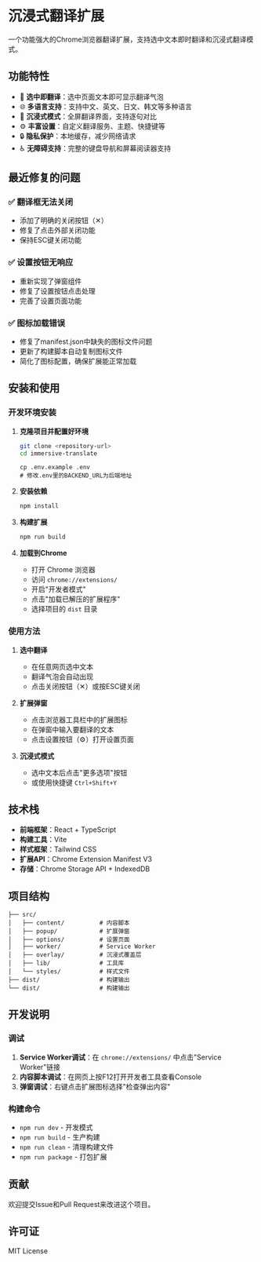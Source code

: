 # 沉浸式翻译扩展

一个功能强大的Chrome浏览器翻译扩展，支持选中文本即时翻译和沉浸式翻译模式。

## 功能特性

- 🎯 **选中即翻译**：选中页面文本即可显示翻译气泡
- 🌐 **多语言支持**：支持中文、英文、日文、韩文等多种语言
- 🎨 **沉浸式模式**：全屏翻译界面，支持逐句对比
- ⚙️ **丰富设置**：自定义翻译服务、主题、快捷键等
- 🔒 **隐私保护**：本地缓存，减少网络请求
- ♿ **无障碍支持**：完整的键盘导航和屏幕阅读器支持

## 最近修复的问题

### ✅ 翻译框无法关闭
- 添加了明确的关闭按钮（✕）
- 修复了点击外部关闭功能
- 保持ESC键关闭功能

### ✅ 设置按钮无响应
- 重新实现了弹窗组件
- 修复了设置按钮点击处理
- 完善了设置页面功能

### ✅ 图标加载错误
- 修复了manifest.json中缺失的图标文件问题
- 更新了构建脚本自动复制图标文件
- 简化了图标配置，确保扩展能正常加载

## 安装和使用

### 开发环境安装

1. **克隆项目并配置好环境**
   ```bash
   git clone <repository-url>
   cd immersive-translate
   ```
   ```
   cp .env.example .env
   # 修改.env里的BACKEND_URL为后端地址
   ```

2. **安装依赖**
   ```bash
   npm install
   ```

3. **构建扩展**
   ```bash
   npm run build
   ```

4. **加载到Chrome**
   - 打开 Chrome 浏览器
   - 访问 `chrome://extensions/`
   - 开启"开发者模式"
   - 点击"加载已解压的扩展程序"
   - 选择项目的 `dist` 目录

### 使用方法

1. **选中翻译**
   - 在任意网页选中文本
   - 翻译气泡会自动出现
   - 点击关闭按钮（✕）或按ESC键关闭

2. **扩展弹窗**
   - 点击浏览器工具栏中的扩展图标
   - 在弹窗中输入要翻译的文本
   - 点击设置按钮（⚙️）打开设置页面

3. **沉浸式模式**
   - 选中文本后点击"更多选项"按钮
   - 或使用快捷键 `Ctrl+Shift+Y`



## 技术栈

- **前端框架**：React + TypeScript
- **构建工具**：Vite
- **样式框架**：Tailwind CSS
- **扩展API**：Chrome Extension Manifest V3
- **存储**：Chrome Storage API + IndexedDB


## 项目结构

```
├── src/
│   ├── content/          # 内容脚本
│   ├── popup/            # 扩展弹窗
│   ├── options/          # 设置页面
│   ├── worker/           # Service Worker
│   ├── overlay/          # 沉浸式覆盖层
│   ├── lib/              # 工具库
│   └── styles/           # 样式文件
├── dist/                 # 构建输出
└── dist/                 # 构建输出
```

## 开发说明

### 调试

1. **Service Worker调试**：在 `chrome://extensions/` 中点击"Service Worker"链接
2. **内容脚本调试**：在网页上按F12打开开发者工具查看Console
3. **弹窗调试**：右键点击扩展图标选择"检查弹出内容"

### 构建命令

- `npm run dev` - 开发模式
- `npm run build` - 生产构建
- `npm run clean` - 清理构建文件
- `npm run package` - 打包扩展

## 贡献

欢迎提交Issue和Pull Request来改进这个项目。

## 许可证

MIT License